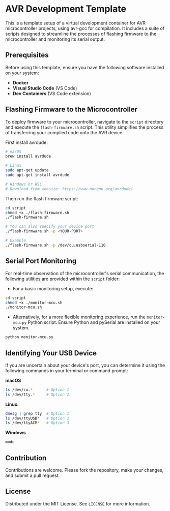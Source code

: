 # AVR Development Template

This is a template setup of a virtual development container for AVR microcontroller projects, using avr-gcc for compilation. It includes a suite of scripts designed to streamline the processes of flashing firmware to the microcontroller and monitoring its serial output.

## Prerequisites
Before using this template, ensure you have the following software installed on your system:

- **Docker**
- **Visual Studio Code** (VS Code)
- **Dev Containers** (VS Code extension)

## Flashing Firmware to the Microcontroller
To deploy firmware to your microcontroller, navigate to the `script` directory and execute the `flash-firmware.sh` script. This utility simplifies the process of transferring your compiled code onto the AVR device.

First install avrdude:
```bash
# macOS
brew install avrdude

# Linux 
sudo apt-get update
sudo apt-get install avrdude

# Windows or WSL
# Download from website: https://www.nongnu.org/avrdude/
```

Then run the flash firmware script:
```bash
cd script
chmod +x ./flash-firmware.sh
./flash-firmware.sh

# You can also specify your device port
./flash-firmware.sh -p <YOUR-PORT>

# Example
./flash-firmware.sh -p /dev/cu.usbserial-110
```

## Serial Port Monitoring
For real-time observation of the microcontroller's serial communication, the following utilities are provided within the `script` folder:

- For a basic monitoring setup, execute:

```bash
cd script
chmod +x ./monitor-mcu.sh
./monitor-mcu.sh
```

- Alternatively, for a more flexible monitoring experience, run the `monitor-mcu.py` Python script. Ensure Python and pySerial are installed on your system.

```bash
python monitor-mcu.py
```

## Identifying Your USB Device
If you are uncertain about your device's port, you can determine it using the following commands in your terminal or command prompt:

**macOS**
```bash
ls /dev/cu.*      # Option 1
ls /dev/tty.*     # Option 2
```

**Linux:**
```bash
dmesg | grep tty  # Option 1
ls /dev/ttyUSB*   # Option 2
ls /dev/ttyACM*   # Option 3
```

**Windows**
```bash
mode
```

## Contribution
Contributions are welcome. Please fork the repository, make your changes, and submit a pull request.

## License
Distributed under the MIT License. See `LICENSE` for more information.